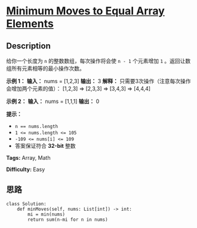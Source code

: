 # [Minimum Moves to Equal Array Elements][title]

## Description

给你一个长度为 `n` 的整数数组，每次操作将会使 `n - 1` 个元素增加 `1` 。返回让数组所有元素相等的最小操作次数。



**示例 1：**
            **输入：** nums = [1,2,3]    **输出：** 3    **解释：**    只需要3次操作（注意每次操作会增加两个元素的值）：    [1,2,3]  =>  [2,3,3]  =>  [3,4,3]  =>  [4,4,4]    

**示例 2：**
            **输入：** nums = [1,1,1]    **输出：** 0    



**提示：**

  * `n == nums.length`
  * `1 <= nums.length <= 105`
  * `-109 <= nums[i] <= 109`
  * 答案保证符合 **32-bit** 整数


**Tags:** Array, Math

**Difficulty:** Easy

## 思路

``` python3
class Solution:
    def minMoves(self, nums: List[int]) -> int:
        mi = min(nums)
        return sum(n-mi for n in nums)
```

[title]: https://leetcode-cn.com/problems/minimum-moves-to-equal-array-elements
